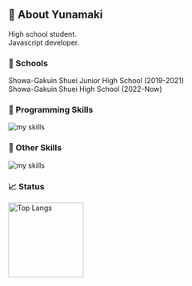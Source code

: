 ## 🌊 About Yunamaki
High school student.  
Javascript developer.

### 🏫 Schools
Showa-Gakuin Shuei Junior High School (2019-2021)  
Showa-Gakuin Shuei High School (2022-Now)

### 🌱 Programming Skills
<img alt="my skills" src="https://skillicons.dev/icons?theme=dark&perline=9&i=html,css,js,ts,nodejs,express,react,nextjs,sass,cs,cpp,dotnet,aws,git,github,vscode,webstorm" />

### 🌱 Other Skills
<img alt="my skills" src="https://skillicons.dev/icons?theme=dark&perline=9&i=wordpress,ai,premire" />

### 📈 Status
<img alt="Top Langs" height="150px" src="https://github-readme-stats.vercel.app/api/top-langs/?username=yunamaki3&layout=compact&show_icons=true" />
